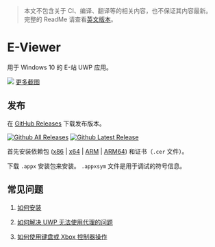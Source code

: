 > 本文不包含关于 CI、编译、翻译等的相关内容，也不保证其内容最新。  
> 完整的 ReadMe 请查看[英文版本](/README.md)。

# E-Viewer

用于 Windows 10 的 E-站 UWP 应用。

[![](https://raw.github.com/wiki/OpportunityLiu/E-Viewer/Images/Screenshots/1.png)](https://github.com/OpportunityLiu/E-Viewer/wiki)
[更多截图](https://github.com/OpportunityLiu/E-Viewer/wiki/主页)

## 发布

在 [GitHub Releases](https://github.com/OpportunityLiu/E-Viewer/releases) 下载发布版本。

[![Github All Releases](https://img.shields.io/github/downloads/OpportunityLiu/E-Viewer/total.svg)](https://github.com/OpportunityLiu/E-Viewer/releases) [![Github Latest Release](https://img.shields.io/github/downloads/OpportunityLiu/E-Viewer/latest/total.svg)](https://github.com/OpportunityLiu/E-Viewer/releases/latest)

首先安装依赖包
([x86](https://raw.github.com/wiki/OpportunityLiu/E-Viewer/Dependencies/x86.zip) |
[x64](https://raw.github.com/wiki/OpportunityLiu/E-Viewer/Dependencies/x64.zip) |
[ARM](https://raw.github.com/wiki/OpportunityLiu/E-Viewer/Dependencies/arm.zip) |
[ARM64](https://raw.github.com/wiki/OpportunityLiu/E-Viewer/Dependencies/arm64.zip))
和证书（`.cer` 文件）。

下载 `.appx` 安装包来安装。
`.appxsym` 文件是用于调试的符号信息。

## 常见问题

1. [如何安装](https://github.com/OpportunityLiu/E-Viewer/wiki/安装说明)

2. [如何解决 UWP 无法使用代理的问题](https://github.com/OpportunityLiu/E-Viewer/wiki/解决连接问题)

3. [如何使用键盘或 Xbox 控制器操作](https://github.com/OpportunityLiu/E-Viewer/wiki/提示)
